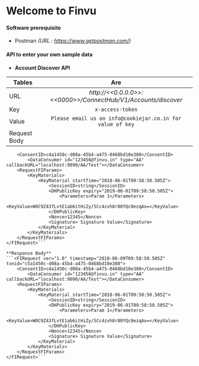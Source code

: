 ---
---
# Welcome to Finvu
#### **Software prerequisite**
- Postman    _(URL : https://www.getpostman.com/)_

#### **API to enter your own sample data**

  - **Account Discover API**
	
  | Tables        | Are           |
  | ------------- |:-------------:|
  | URL      | _http://<<0.0.0.0>>:<<0000>>/ConnectHub/V1/Accounts/discover_ |
  | Key      | ```x-access-token```      |
  | Value | ```Please email us on info@cookiejar.co.in for value of key``` |
  | Request Body |  |

 

```<FIRequest ver="1.0" timestamp="2018-06-09T09:58:50.505Z" txnid="c5a1450c-d08a-45b4-a475-0468bd10e380">
	<ConsentID>c4a1450c-d08a-45b4-a475-0468bd10e380</ConsentID>
		<DataConsumer id="123456@finvu.in" type="AA" callbackURL="localhost:9090/AA/Test"></DataConsumer>
	<RequestFIParams>
		<KeyMaterials>
			<KeyMaterial startTime="2018-06-01T09:58:50.505Z">
				<SessionID>string</SessionID>
				<DHPublicKey expiry="2019-06-01T09:58:50.505Z">
					<Parameters>Param 1</Parameters>
					<KeyValue>W0C9Z43fLvtE1ab6itHiZy/5Cc4zvh8r80YQc0ezqAo=</KeyValue>
				</DHPublicKey>
				<Nonce>12345</Nonce>
				<Signature> Signature Value</Signature>
			</KeyMaterial>
		</KeyMaterials>
	</RequestFIParams>
</FIRequest>```

**Response Body**
```<FIRequest ver="1.0" timestamp="2018-06-09T09:58:50.505Z" txnid="c5a1450c-d08a-45b4-a475-0468bd10e380">
	<ConsentID>c4a1450c-d08a-45b4-a475-0468bd10e380</ConsentID>
		<DataConsumer id="123456@finvu.in" type="AA" callbackURL="localhost:9090/AA/Test"></DataConsumer>
	<RequestFIParams>
		<KeyMaterials>
			<KeyMaterial startTime="2018-06-01T09:58:50.505Z">
				<SessionID>string</SessionID>
				<DHPublicKey expiry="2019-06-01T09:58:50.505Z">
					<Parameters>Param 1</Parameters>
					<KeyValue>W0C9Z43fLvtE1ab6itHiZy/5Cc4zvh8r80YQc0ezqAo=</KeyValue>
				</DHPublicKey>
				<Nonce>12345</Nonce>
				<Signature> Signature Value</Signature>
			</KeyMaterial>
		</KeyMaterials>
	</RequestFIParams>
</FIRequest>```
